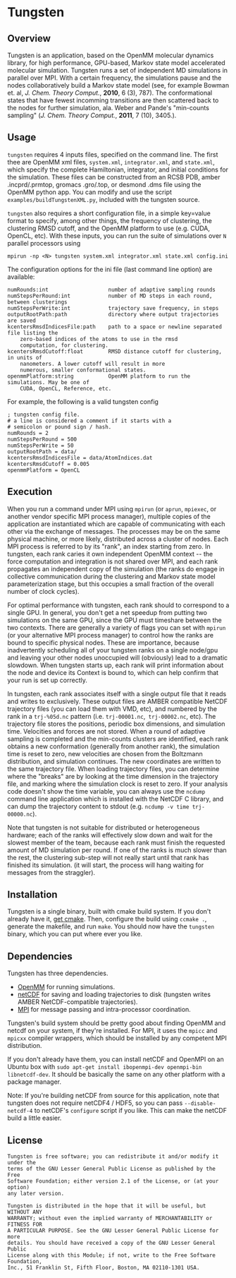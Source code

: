 Tungsten
========

Overview
--------
Tungsten is an application, based on the OpenMM molecular dynamics library,
for high performance, GPU-based, Markov state model accelerated molecular
simulation. Tungsten runs a set of independent MD simulations in parallel
over MPI. With a certain frequency, the simulations pause and the nodes
collaboratively build a Markov state model (see, for example Bowman et. al,
*J. Chem. Theory Comput.*, **2010**, 6 (3), 787). The conformational states
that have fewest incomming transitions are then scattered back to the nodes
for further simulation, ala. Weber and Pande's "min-counts sampling" (*J.
Chem. Theory Comput.*, **2011**, 7 (10), 3405.).

Usage
-----
`tungsten` requires 4 inputs files, specified on the command line. The first
thee are OpenMM xml files, `system.xml`, `integrator.xml`, and `state.xml`,
which specify the complete Hamiltonian, integrator, and initial conditions
for the simulation. These files can be constructed from an RCSB PDB, amber
.incprd/.prmtop, gromacs .gro/.top, or desmond .dms file using the OpenMM
python app. You can modify and use the script `examples/buildTungstenXML.py`,
included with the tungsten source.

`tungsten` also requires a short configuration file, in a simple key=value
format to specify, among other things, the frequency of clustering, the
clustering RMSD cutoff, and the OpenMM platform to use (e.g. CUDA, OpenCL,
etc). With these inputs, you can run the suite of simulations over `N`
parallel processors using

```mpirun -np <N> tungsten system.xml integrator.xml state.xml config.ini```

The configuration options for the ini file (last command line option)
are available:

```
numRounds:int                   number of adaptive sampling rounds
numStepsPerRound:int            number of MD steps in each round, between clusterings
numStepsPerWrite:int            trajectory save frequency, in steps
outputRootPath:path             directory where output trajectories are saved
kcentersRmsdIndicesFile:path    path to a space or newline separated file listing the
    zero-based indices of the atoms to use in the rmsd
    computation, for clustering.
kcentersRmsdCutoff:float        RMSD distance cutoff for clustering, in units of
    nanometers. A lower cutoff will result in more
    numerous, smaller conformational states.
openmmPlatform:string           OpenMM platform to run the simulations. May be one of
    CUDA, OpenCL, Reference, etc.
```

For example, the following is a valid tungsten config

```
; tungsten config file.
# a line is considered a comment if it starts with a
# semicolon or pound sign / hash.
numRounds = 2
numStepsPerRound = 500
numStepsPerWrite = 50
outputRootPath = data/
kcentersRmsdIndicesFile = data/AtomIndices.dat
kcentersRmsdCutoff = 0.005
openmmPlatform = OpenCL
```

Execution
---------
When you run a command under MPI using `mpirun` (or `aprun`, `mpiexec`, or
another vendor specific MPI process manager), multiple copies of the
application are instantiated which are capable of communicating with each
other via the exchange of messages. The processes may be on the same physical
machine, or more likely, distributed across a cluster of nodes. Each MPI
process is referred to by its "rank", an index starting from zero. In
tungsten, each rank caries it own independent OpenMM context -- the force
computation and integration is not shared over MPI, and each rank propagates
an independent copy of the simulation (the ranks do engage in collective
communication during the clustering and Markov state model parameterization
stage, but this occupies a small fraction of the overall number of clock
cycles).

For optimal performance with tungsten, each rank should to correspond to a
single GPU. In general, you don't get a net speedup from putting two
simulations on the same GPU, since the GPU must timeshare between the two
contexts. There are generally a variety of flags you can set with `mpirun` (or
your alternative MPI process manager) to control how the ranks are bound to
specific physical nodes. These are importance, because inadvertently
scheduling all of your tungsten ranks on a single node/gpu and leaving your
other nodes unoccupied will (obviously) lead to a dramatic slowdown. When
tungsten starts up, each rank will print information about the node and device
its Context is bound to, which can help confirm that your run is set up
correctly.

In tungsten, each rank associates itself with a single output file that it
reads and writes to exclusively. These output files are AMBER compatible
NetCDF trajectory files (you can load them with VMD, etc), and numbered by the
rank in a `trj-%05d.nc` pattern (i.e. `trj-00001.nc`,` trj-00002.nc`, etc).
The trajectory file stores the positions, periodic box dimensions, and
simulation time. Velocities and forces are not stored. When a round of
adaptive sampling is completed and the min-counts clusters are identified,
each rank obtains a new conformation (generally from another rank), the
simulation time is reset to zero, new velocities are chosen from the Boltzmann
distribution, and simulation continues. The new coordinates are written to the
same trajectory file. When loading trajectory files, you can determine where
the "breaks" are by looking at the time dimension in the trajectory file, and
marking where the simulation clock is reset to zero. If your analysis code
doesn't show the time variable, you can always use the `ncdump` command line
application which is installed with the NetCDF C library, and can dump the
trajectory content to stdout (e.g. `ncdump -v time trj-00000.nc`).

Note that tungsten is not suitable for distributed or heterogeneous hardware;
each of the ranks will effectively slow down and wait for the slowest member
of the team, because each rank must finish the requested amount of MD
simulation per round. If one of the ranks is much slower than the rest, the
clustering sub-step will not really start until that rank has finished its
simulation. (it will start, the process will hang waiting for messages
from the straggler).

Installation
------------
Tungsten is a single binary, built with cmake build system. If you don't
already have it, [get cmake](http://www.cmake.org/cmake/resources/software.html).
Then, configure the build using `ccmake .`, generate the makefile, and run
`make`. You should now have the `tungsten` binary, which you can put where
ever you like.

Dependencies
------------
Tungsten has three dependencies.
- [OpenMM](https://simtk.org/home/openmm) for running simulations.
- [netCDF](http://www.unidata.ucar.edu/software/netcdf/docs/index.html) for
saving and loading trajectories to disk (tungsten writes AMBER
NetCDF-compatible trajectories).
- [MPI](http://en.wikipedia.org/wiki/Message_Passing_Interface) for message
passing and intra-processor coordination.

Tungsten's build system should be pretty good about finding OpenMM and netcdf
on your system, if they're installed. For MPI, it uses the `mpicc` and
`mpicxx` compiler wrappers, which should be installed by any competent MPI
distribution.

If you don't already have them, you can install netCDF and OpenMPI on an
Ubuntu box with `sudo apt-get install ibopenmpi-dev openmpi-bin
libnetcdf-dev`. It should be basically the same on any other platform with a
package manager.

Note: If you're building netCDF from source for this application, note that
tungsten does not require netCDF4 / HDF5, so you can pass `--disable-netcdf-4`
to netCDF's `configure` script if you like. This can make the netCDF build a
little easier.

License
-------
```
Tungsten is free software; you can redistribute it and/or modify it under the
terms of the GNU Lesser General Public License as published by the Free
Software Foundation; either version 2.1 of the License, or (at your option)
any later version.

Tungsten is distributed in the hope that it will be useful, but WITHOUT ANY
WARRANTY; without even the implied warranty of MERCHANTABILITY or FITNESS FOR
A PARTICULAR PURPOSE. See the GNU Lesser General Public License for more
details. You should have received a copy of the GNU Lesser General Public
License along with this Module; if not, write to the Free Software Foundation,
Inc., 51 Franklin St, Fifth Floor, Boston, MA 02110-1301 USA.
```
